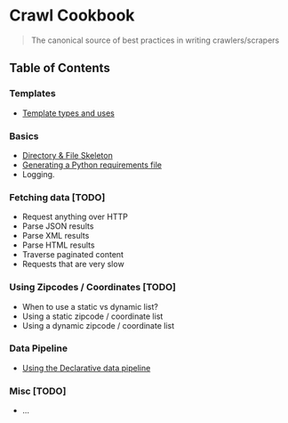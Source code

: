 # Crawl Cookbook
> The canonical source of best practices in writing crawlers/scrapers

## Table of Contents

### Templates
* [Template types and uses](./cookbook/templates.md)

### Basics
* [Directory & File Skeleton](./cookbook/dir_skeleton.md)
* [Generating a Python requirements file](./cookbook/reqfile.md)
* Logging.

### Fetching data [TODO]
* Request anything over HTTP
* Parse JSON results
* Parse XML results
* Parse HTML results
* Traverse paginated content
* Requests that are very slow

### Using Zipcodes / Coordinates [TODO]
* When to use a static vs dynamic list?
* Using a static zipcode / coordinate list
* Using a dynamic zipcode / coordinate list

### Data Pipeline
* [Using the Declarative data pipeline](./cookbook/declarative_pipeline.md)

### Misc [TODO]
* ...


